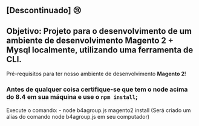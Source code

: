 ## [Descontinuado] :cry:

## Objetivo: Projeto para o desenvolvimento de um ambiente de desenvolvimento Magento 2 + Mysql localmente, utilizando uma ferramenta de CLI.


Pré-requisitos para ter nosso ambiente de desenvolvimento **Magento 2**!

### Antes de qualquer coisa certifique-se que tem o node acima do **8.4** em sua máquina e use o `npm install`;

Execute o comando:
    - node b4agroup.js magento2 install
    (Será criado um alias do comando node b4agroup.js em seu computador)


        